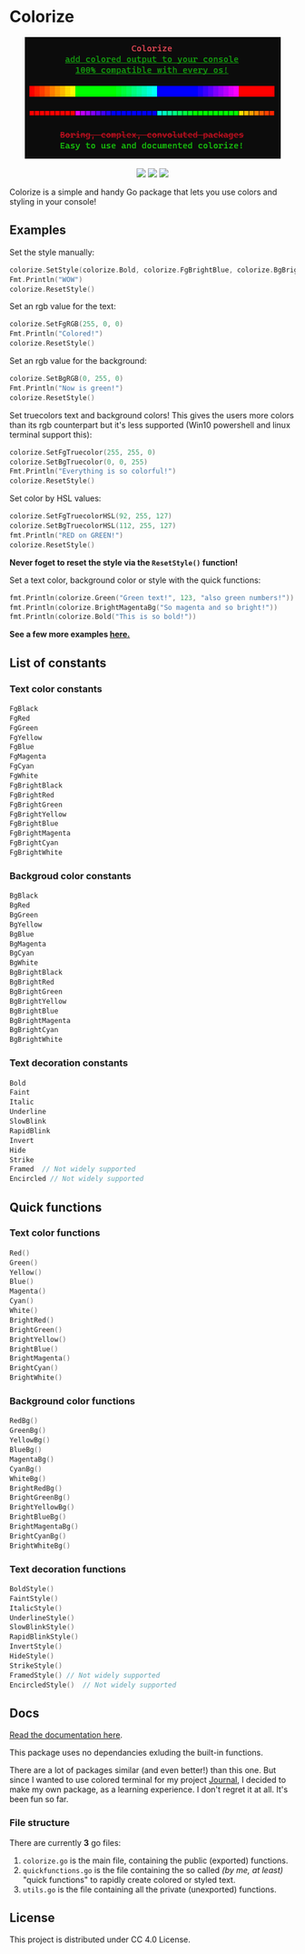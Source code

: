 # Colorize

<p align="center">
  <img src="/examples/readmedemo.png">  
</p>

<p align="center">
   <img src="https://img.shields.io/github/repo-size/lorossi/colorize?style=flat-square">
   <img src="https://img.shields.io/maintenance/yes/2021?style=flat-square">
   <img src="https://img.shields.io/github/last-commit/lorossi/colorize/main?style=flat-square">
</p>

Colorize is a simple and handy Go package that lets you use colors and styling in your console!

## Examples

Set the style manually:

```go
colorize.SetStyle(colorize.Bold, colorize.FgBrightBlue, colorize.BgBrightYellow)
Fmt.Println("WOW")
colorize.ResetStyle()
```

Set an rgb value for the text:

```go
colorize.SetFgRGB(255, 0, 0)
Fmt.Println("Colored!")
colorize.ResetStyle()
```

Set an rgb value for the background:

```go
colorize.SetBgRGB(0, 255, 0)
Fmt.Println("Now is green!")
colorize.ResetStyle()
```

Set truecolors text and background colors! This gives the users more colors than its rgb counterpart but it's less supported (Win10 powershell and linux terminal support this):

```go
colorize.SetFgTruecolor(255, 255, 0)
colorize.SetBgTruecolor(0, 0, 255)
Fmt.Println("Everything is so colorful!")
colorize.ResetStyle()
```

Set color by HSL values:

```go
colorize.SetFgTruecolorHSL(92, 255, 127)
colorize.SetBgTruecolorHSL(112, 255, 127)
fmt.Println("RED on GREEN!")
colorize.ResetStyle()
```

**Never foget to reset the style via the `ResetStyle()` function!**

Set a text color, background color or style with the quick functions:

```go
fmt.Println(colorize.Green("Green text!", 123, "also green numbers!"))
fmt.Println(colorize.BrightMagentaBg("So magenta and so bright!"))
fmt.Println(colorize.Bold("This is so bold!"))
```

**See a few more examples [here.](/examples/main.go)**

## List of constants

### Text color constants

```go
FgBlack
FgRed
FgGreen
FgYellow
FgBlue
FgMagenta
FgCyan
FgWhite
FgBrightBlack
FgBrightRed
FgBrightGreen
FgBrightYellow
FgBrightBlue
FgBrightMagenta
FgBrightCyan
FgBrightWhite
```

### Backgroud color constants

```go
BgBlack
BgRed
BgGreen
BgYellow
BgBlue
BgMagenta
BgCyan
BgWhite
BgBrightBlack
BgBrightRed
BgBrightGreen
BgBrightYellow
BgBrightBlue
BgBrightMagenta
BgBrightCyan
BgBrightWhite
```

### Text decoration constants

```go
Bold
Faint
Italic
Underline
SlowBlink
RapidBlink
Invert
Hide
Strike
Framed  // Not widely supported
Encircled // Not widely supported
```

## Quick functions

### Text color functions

```go
Red()
Green()
Yellow()
Blue()
Magenta()
Cyan()
White()
BrightRed()
BrightGreen()
BrightYellow()
BrightBlue()
BrightMagenta()
BrightCyan()
BrightWhite()
```

### Background color functions

```go
RedBg()
GreenBg()
YellowBg()
BlueBg()
MagentaBg()
CyanBg()
WhiteBg()
BrightRedBg()
BrightGreenBg()
BrightYellowBg()
BrightBlueBg()
BrightMagentaBg()
BrightCyanBg()
BrightWhiteBg()
```

### Text decoration functions

```go
BoldStyle()
FaintStyle()
ItalicStyle()
UnderlineStyle()
SlowBlinkStyle()
RapidBlinkStyle()
InvertStyle()
HideStyle()
StrikeStyle()
FramedStyle() // Not widely supported
EncircledStyle()  // Not widely supported
```

## Docs

[Read the documentation here](/DOCS.md).

This package uses no dependancies exluding the built-in functions.

There are a lot of packages similar (and even better!) than this one. But since I wanted to use colored terminal for my project [Journal](https://www.github.com/lorossi/journal), I decided to make my own package, as a learning experience. I don't regret it at all. It's been fun so far.

### File structure

There are currently **3** go files:

1. `colorize.go` is the main file, containing the public (exported) functions.
2. `quickfunctions.go` is the file containing the so called *(by me, at least)* "quick functions" to rapidly create colored or styled text.
3. `utils.go` is the file containing all the private (unexported) functions.

## License

This project is distributed under CC 4.0 License.

